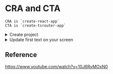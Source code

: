 # CRA and CTA

    CRA is `create-react-app`
    CTA is `create-tsrouter-app`

<details>
  <summary>Create project</summary>

  ##### CRA
  ```bash
  pnpx create-react-app cra-app
  cd cra-app
  pnpm start
  ```
  Then go to <http://localhost:3000>
  ##### CTA
  ```bash
  ```bash
  pnpx create-tsrouter-app cta-app
  cd cta-app
  pnpm start
  ```
  Then go to <http://localhost:3000>
</details>

<details>
  <summary>Update first text on your screen</summary>

  ##### CRA `Learn React` to `Learn React on CRA`
  ```bash
  nano src/App.js
  ```
  ```bash
  import logo from './logo.svg';
  import './App.css';

  function App() {
    return (
      <div className="App">
        <header className="App-header">
          <img src={logo} className="App-logo" alt="logo" />
          <p>
            Edit <code>src/App.js</code> and save to reload.
          </p>
          <a
            className="App-link"
            href="https://reactjs.org"
            target="_blank"
            rel="noopener noreferrer"
          >
            Learn React on CRA
          </a>
        </header>
      </div>
    );
  }
  ```
  ##### CTA `Learn React` to `Learn React on CTA`
  ```bash
  nano src/App.jsx
  ```
  ```bash
  import logo from "./logo.svg";
  import "./App.css";


  function App() {
    return (
      <div className="App">
        <header className="App-header">
          <img src={logo} className="App-logo" alt="logo" />
          <p>
            Edit <code>src/App.jsx</code> and save to reload.
          </p>
          <a
            className="App-link"
            href="https://reactjs.org"
            target="_blank"
            rel="noopener noreferrer"
          >
            Learn React on CTA
          </a>
          <a
            className="App-link"
            href="https://tanstack.com"
            target="_blank"
            rel="noopener noreferrer"
          >
            Learn TanStack
          </a>
        </header>
      </div>
    );
  }

  export default App;
  ```
</details>

## Reference
<https://www.youtube.com/watch?v=10J6RyMOxN0>
